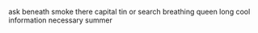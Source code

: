 ask beneath smoke there capital tin or search breathing queen long cool information necessary summer